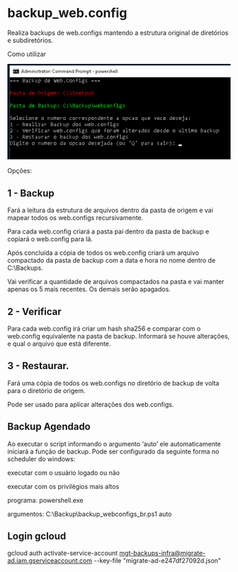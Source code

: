 # backup_web.config

Realiza backups de web.configs mantendo a estrutura original de diretórios e subdiretórios.

Como utilizar


![Preview](preview.png)



Opções:

## 1 - Backup
 Fará a leitura da estrutura de arquivos dentro da pasta de origem e vai mapear todos os web.configs recursivamente.

Para cada web.config criará a pasta pai dentro da pasta de backup e copiará o web.config para lá.

Após concluída a cópia de todos os web.config criará um arquivo compactado da pasta de backup com a data e hora no nome dentro de C:\Backups.

Vai verificar a quantidade de arquivos compactados na pasta e vai manter apenas os 5 mais recentes. Os demais serão apagados.



## 2 - Verificar

Para cada web.config irá criar um hash sha256 e comparar com o web.config equivalente na pasta de backup. Informará se houve alterações, e qual o arquivo que está diferente.


## 3 - Restaurar.

Fará uma cópia de todos os web.configs no diretório de backup de volta para o diretório de origem. 

Pode ser usado para aplicar alterações dos web.configs.



## Backup Agendado

Ao executar o script informando o argumento ‘auto’ ele automaticamente iniciará a função de backup.
Pode ser configurado da seguinte forma no scheduler do windows:

executar com o usuário logado ou não

executar com os privilégios mais altos

programa: powershell.exe

argumentos: C:\Backup\backup_webconfigs_br.ps1 auto

## Login gcloud
gcloud auth activate-service-account mgt-backups-infra@migrate-ad.iam.gserviceaccount.com --key-file "migrate-ad-e247df27092d.json"
